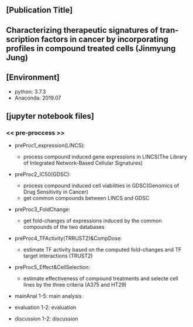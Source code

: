 ## [Publication Title]
## Characterizing therapeutic signatures of tran-scription factors in cancer by incorporating profiles in compound treated cells (Jinmyung Jung)

## [Environment]
* python: 3.7.3
* Anaconda: 2019.07

## [jupyter notebook files]
### << pre-proccess >>
* preProc1_expression(LINCS):
  * process compound induced gene expressions in LINCS(The Library of Integrated Network-Based Cellular Signatures)
* preProc2_IC50(GDSC):
  * process compound induced cell viabilities in GDSC(Genomics of Drug Sensitivity in Cancer)
  * get common compounds between LINCS and GDSC
* preProc3_FoldChange:
  * get fold-changes of expressions induced by the common compounds of the two databases
* preProc4_TFActivity(TRRUST2)&CompDose:
  * estimate TF activity based on the computed fold-changes and TF target interactions (TRUST2)
* preProc5_Effect&CellSelection:
  * estimate effectiveness of compound treatments and selecte cell lines by the three criteria (A375 and HT29)

* mainAnal 1-5: main analysis
* evaluation 1-2: evaluation
* discussion 1-2: discussion
